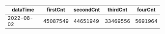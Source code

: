 |dataTime|firstCnt|secondCnt|thirdCnt|fourCnt|
|-|-|-|-|-|
|2022-08-02|45087549|44651949|33469556|5691964|